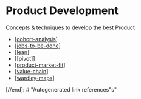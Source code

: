# Product Development

Concepts & techniques to develop the best Product

- [[cohort-analysis]]
- [[jobs-to-be-done]]
- [[lean]]
- [[pivot]]
- [[product-market-fit]]
- [[value-chain]]
- [[wardley-maps]]

[//begin]: # "Autogenerated link references for markdown compatibility"
[lean]: product-development/lean "Lean Product Development"
[product-market-fit]: product-development/product-market-fit "Product/Market Fit"
[jobs-to-be-done]: product-development/jobs-to-be-done "Jobs to be Done"
[value-chain]: product-development/value-chain "Value Chain"
[wardley-maps]: product-development/wardley-maps "Wardley Map"
[cohort-analysis]: product-development/cohort-analysis "Cohort Analysis"

[//end]: # "Autogenerated link references"s"
